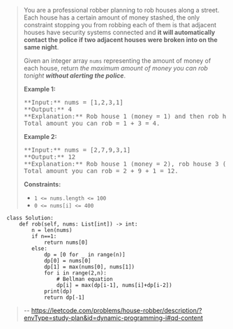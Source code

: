 > You are a professional robber planning to rob houses along a street. Each house has a certain amount of money stashed, the only constraint stopping you from robbing each of them is that adjacent houses have security systems connected and **it will automatically contact the police if two adjacent houses were broken into on the same night**.
> 
> Given an integer array `nums` representing the amount of money of each house, return _the maximum amount of money you can rob tonight **without alerting the police**_.
> 
> **Example 1:**
> 
> <pre>**Input:** nums = [1,2,3,1]
> **Output:** 4
> **Explanation:** Rob house 1 (money = 1) and then rob house 3 (money = 3).
> Total amount you can rob = 1 + 3 = 4.
> </pre>
> 
> **Example 2:**
> 
> <pre>**Input:** nums = [2,7,9,3,1]
> **Output:** 12
> **Explanation:** Rob house 1 (money = 2), rob house 3 (money = 9) and rob house 5 (money = 1).
> Total amount you can rob = 2 + 9 + 1 = 12.
> </pre>
> 
> **Constraints:**
> 
> *   `1 <= nums.length <= 100`
> *   `0 <= nums[i] <= 400`
>
```
class Solution:
    def rob(self, nums: List[int]) -> int:
        n = len(nums)
        if n==1:
            return nums[0]
        else:
            dp = [0 for _ in range(n)]
            dp[0] = nums[0]
            dp[1] = max(nums[0], nums[1])
            for i in range(2,n):
                # Bellman equation
                dp[i] = max(dp[i-1], nums[i]+dp[i-2])
            print(dp)    
            return dp[-1]
```
> -- https://leetcode.com/problems/house-robber/description/?envType=study-plan&id=dynamic-programming-i#qd-content
